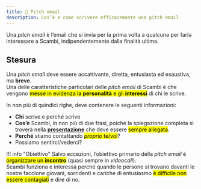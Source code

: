 ```yaml
---
title: 👀 Pitch email
description: Cos’è e come scrivere efficacemente una pitch email
---
```

Una _pitch email_ è l’email che si invia per la prima volta a qualcunə per farlə interessare a Scambi, indipendentemente dalla finalità ultima.

## Stesura

Una _pitch email_ deve essere accattivante, diretta, entusiasta ed esaustiva, ma **breve**.  
Una delle caratteristiche particolari delle _pitch email_ di Scambi è che vengono <mark>messe in evidenza la **personalità** e gli **interessi**</mark> di chi le scrive.

In non più di quindici righe, deve contenere le seguenti informazioni:

* **Chi** scrive e perché scrive
* **Cos’è** Scambi, in non più di due frasi, poiché la spiegazione completa si troverà nella [**presentazione**](https://x.scambi.org/presentazione.pdf) che deve essere <mark>sempre allegata</mark>.
* **Perché** stiamo contattando <mark>_proprio_ te/voi</mark>?
* Possiamo sentirci/vederci?

!!! info "Obiettivo"
	Salvo eccezioni, l’obiettivo primario della _pitch email_ è <mark>organizzare un **incontro**</mark> (quasi sempre in _videocall_).  
	Scambi funziona e interessa perché quando le persone si trovano davanti le nostre faccione giovani, sorridenti e cariche di entusiasmo <mark>è difficile non essere contagiati</mark> e dire di no.
